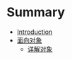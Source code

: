 # Summary

* [Introduction](README.md)
* [面向对象](chapter1.md)
  * [详解对象](chapter1/xiang-jie-dui-xiang.md)

